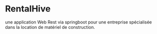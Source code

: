 # RentalHive
 une application Web Rest via springboot pour une entreprise spécialisée dans la location de matériel de construction.

